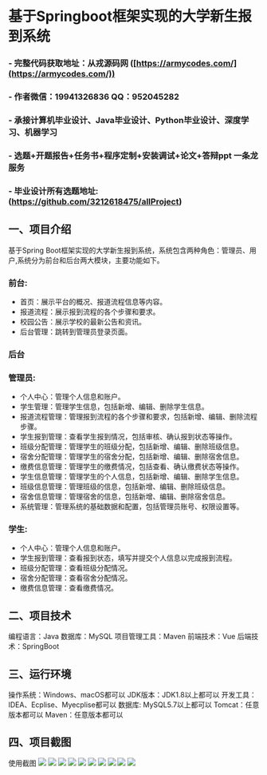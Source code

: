 基于Springboot框架实现的大学新生报到系统
=
### - 完整代码获取地址：从戎源码网 ([https://armycodes.com/](https://armycodes.com/))
### - 作者微信：19941326836  QQ：952045282 
### - 承接计算机毕业设计、Java毕业设计、Python毕业设计、深度学习、机器学习
### - 选题+开题报告+任务书+程序定制+安装调试+论文+答辩ppt 一条龙服务
### - 毕业设计所有选题地址:(https://github.com/3212618475/allProject)


一、项目介绍
---
基于Spring Boot框架实现的大学新生报到系统，系统包含两种角色：管理员、用户,系统分为前台和后台两大模块，主要功能如下。
### 前台:
- 首页：展示平台的概况、报道流程信息等内容。
- 报道流程：展示报到流程的各个步骤和要求。
- 校园公告：展示学校的最新公告和资讯。
- 后台管理：跳转到管理员登录页面。
### 后台
### 管理员:
- 个人中心：管理个人信息和账户。
- 学生管理：管理学生信息，包括新增、编辑、删除学生信息。
- 报道流程管理：管理报到流程的各个步骤和要求，包括新增、编辑、删除流程步骤。
- 学生报到管理：查看学生报到情况，包括审核、确认报到状态等操作。
- 班级分配管理：管理学生的班级分配，包括新增、编辑、删除班级信息。
- 宿舍分配管理：管理学生的宿舍分配，包括新增、编辑、删除宿舍信息。
- 缴费信息管理：管理学生的缴费情况，包括查看、确认缴费状态等操作。
- 学生信息管理：管理学生的个人信息，包括新增、编辑、删除学生信息。
- 班级信息管理：管理班级的信息，包括新增、编辑、删除班级信息。
- 宿舍信息管理：管理宿舍的信息，包括新增、编辑、删除宿舍信息。
- 系统管理：管理系统的基础数据和配置，包括管理员账号、权限设置等。
  
### 学生:
- 个人中心：管理个人信息和账户。
- 学生报到管理：查看报到状态，填写并提交个人信息以完成报到流程。
- 班级分配管理：查看班级分配情况。
- 宿舍分配管理：查看宿舍分配情况。
- 缴费信息管理：查看缴费情况。

二、项目技术
---
编程语言：Java
数据库：MySQL
项目管理工具：Maven
前端技术：Vue
后端技术：SpringBoot

三、运行环境
---
操作系统：Windows、macOS都可以
JDK版本：JDK1.8以上都可以
开发工具：IDEA、Ecplise、Myecplise都可以
数据库: MySQL5.7以上都可以
Tomcat：任意版本都可以
Maven：任意版本都可以

四、项目截图
---

使用截图
![](image/1.png)
![](image/2.png)
![](image/3.png)
![](image/4.png)
![](image/5.png)
![](image/6.png)
![](image/7.png)
![](image/8.png)
![](image/9.png)
![](image/10.png)
